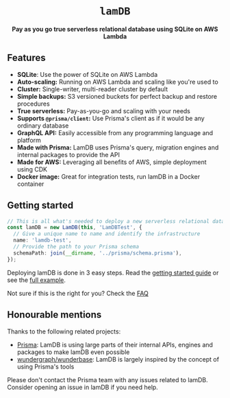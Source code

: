 <div align="center">
  <h1><code>lamDB</code></h1>

  <p>
    <strong>Pay as you go true serverless relational database using SQLite on AWS Lambda</strong>
  </p>
</div>

## Features

- **SQLite**: Use the power of SQLite on AWS Lambda
- **Auto-scaling:** Running on AWS Lambda and scaling like you're used to
- **Cluster:** Single-writer, multi-reader cluster by default
- **Simple backups:** S3 versioned buckets for perfect backup and restore procedures
- **True serverless:** Pay-as-you-go and scaling with your needs
- **Supports `@prisma/client`:** Use Prisma's client as if it would be any ordinary database
- **GraphQL API:** Easily accessible from any programming language and platform
- **Made with Prisma:** LamDB uses Prisma's query, migration engines and internal packages to provide the API
- **Made for AWS:** Leveraging all benefits of AWS, simple deployment using CDK
- **Docker image:** Great for integration tests, run lamDB in a Docker container

## Getting started

```typescript
// This is all what's needed to deploy a new serverless relational database using LamDB and CDK
const lamDB = new LamDB(this, 'LamDBTest', {
  // Give a unique name to name and identify the infrastructure
  name: 'lamdb-test',
  // Provide the path to your Prisma schema
  schemaPath: join(__dirname, '../prisma/schema.prisma'),
});
```

Deploying lamDB is done in 3 easy steps. Read the [getting started guide](docs/getting-started.md) or see the [full example](./packages/example/).

Not sure if this is the right for you? Check the [FAQ](docs/faq.md)

## Honourable mentions

Thanks to the following related projects:

- [Prisma](https://www.prisma.io/): LamDB is using large parts of their internal APIs, engines and packages to make lamDB even possible
- [wundergraph/wunderbase](https://github.com/wundergraph/wunderbase): LamDB is largely inspired by the concept of using Prisma's tools

Please don't contact the Prisma team with any issues related to lamDB. Consider opening an issue in lamDB if you need help.
